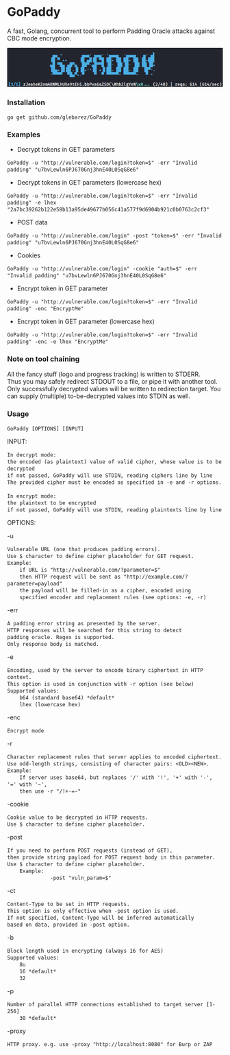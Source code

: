 # GoPaddy

A fast, Golang, concurrent tool to perform Padding Oracle attacks against CBC mode encryption.

![demo](demo.gif)


### Installation
```console
go get github.com/glebarez/GoPaddy
```

### Examples
- Decrypt tokens in GET parameters
```console
GoPaddy -u "http://vulnerable.com/login?token=$" -err "Invalid padding" "u7bvLewln6PJ670Gnj3hnE40L0SqG8e6"
````

- Decrypt tokens in GET parameters (lowercase hex)
```console
GoPaddy -u "http://vulnerable.com/login?token=$" -err "Invalid padding" -e lhex "2a7bc39262b122e58b13a95de49677b056c41a577f9d6904b921c0b0763c2cf3"
````

- POST data
```console
GoPaddy -u "http://vulnerable.com/login" -post "token=$" -err "Invalid padding" "u7bvLewln6PJ670Gnj3hnE40L0SqG8e6"
````

- Cookies
```console
GoPaddy -u "http://vulnerable.com/login" -cookie "auth=$" -err "Invalid padding" "u7bvLewln6PJ670Gnj3hnE40L0SqG8e6"
````

- Encrypt token in GET parameter
```console
GoPaddy -u "http://vulnerable.com/login?token=$" -err "Invalid padding" -enc "EncryptMe"
```

- Encrypt token in GET parameter (lowercase hex)
```console
GoPaddy -u "http://vulnerable.com/login?token=$" -err "Invalid padding" -enc -e lhex "EncryptMe"
```

### Note on tool chaining
All the fancy stuff (logo and progress tracking) is written to STDERR. <br>
Thus you may safely redirect STDOUT to a file, or pipe it with another tool. <br>
Only successfully decrypted values will be written to redirection target.
You can supply (multiple) to-be-decrypted values into STDIN as well.

### Usage
```console
GoPaddy [OPTIONS] [INPUT]
```

INPUT:

	In decrypt mode:
	the encoded (as plaintext) value of valid cipher, whose value is to be decrypted
	if not passed, GoPaddy will use STDIN, reading ciphers line by line
	The provided cipher must be encoded as specified in -e and -r options.

	In encrypt mode:
	the plaintext to be encrypted
	if not passed, GoPaddy will use STDIN, reading plaintexts line by line

	

OPTIONS:

-u

	Vulnerable URL (one that produces padding errors).
    Use $ character to define cipher placeholder for GET request.
	Example:
    	if URL is "http://vulnerable.com/?parameter=$"
		then HTTP request will be sent as "http://example.com/?parameter=payload"
		the payload will be filled-in as a cipher, encoded using 
		specified encoder and replacement rules (see options: -e, -r)

-err

	A padding error string as presented by the server.
    HTTP responses will be searched for this string to detect 
	padding oracle. Regex is supported.
    Only response body is matched.

-e

	Encoding, used by the server to encode binary ciphertext in HTTP context.
	This option is used in conjunction with -r option (see below)
	Supported values:
		b64 (standard base64) *default*
		lhex (lowercase hex)

-enc

    Encrypt mode
-r

	Character replacement rules that server applies to encoded ciphertext.
	Use odd-length strings, consisting of character pairs: <OLD><NEW>.
	Example:
		If server uses base64, but replaces '/' with '!', '+' with '-', '=' with '~',
		then use -r "/!+-=~"

-cookie

	Cookie value to be decrypted in HTTP requests.
	Use $ character to define cipher placeholder.

-post

	If you need to perform POST requests (instead of GET), 
	then provide string payload for POST request body in this parameter.
	Use $ character to define cipher placeholder.
        Example: 
                  -post "vuln_param=$"
          

-ct

	Content-Type to be set in HTTP requests.
    This option is only effective when -post option is used.
	If not specified, Content-Type will be inferred automatically
    based on data, provided in -post option.
	
-b

	Block length used in encrypting (always 16 for AES)
	Supported values:
		8u
		16 *default*
		32

-p

	Number of parallel HTTP connections established to target server [1-256]
		30 *default*
		
-proxy

	HTTP proxy. e.g. use -proxy "http://localhost:8080" for Burp or ZAP

